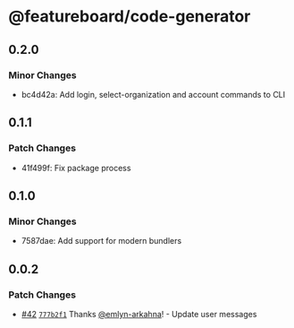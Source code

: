 # @featureboard/code-generator

## 0.2.0

### Minor Changes

- bc4d42a: Add login, select-organization and account commands to CLI

## 0.1.1

### Patch Changes

- 41f499f: Fix package process

## 0.1.0

### Minor Changes

- 7587dae: Add support for modern bundlers

## 0.0.2

### Patch Changes

- [#42](https://github.com/arkahna/featureboard-sdks/pull/42) [`777b2f1`](https://github.com/arkahna/featureboard-sdks/commit/777b2f1556f718d3e5799878f83a8519e855cfa1) Thanks [@emlyn-arkahna](https://github.com/emlyn-arkahna)! - Update user messages
